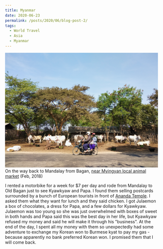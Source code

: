 ```yaml
---
title: Myanmar
date: 2020-06-23
permalink: /posts/2020/06/blog-post-2/
tags:
  - World Travel
  - Asia
  - Myanmar
---
```


![](/photograph/myanmar.bagan1.png)
On the way back to Mandalay from Bagan, [near Myingyan local animal market](https://goo.gl/maps/QLafEiSzY5xecfb16) (Feb, 2018)

I rented a motorbike for a week for $7 per day and rode from Mandalay to Old Bagan just to see Kyawkyaw and Papa. I found them selling postcards surrounded by a bunch of European tourists in front of [Ananda Temple](https://goo.gl/maps/dRcwnKJy7Q9Fg9kG7). I asked them what they want for lunch and they said chicken. I got Julaemon a box of chocolates, a dress for Papa, and a few dollars for Kyawkyaw. Julaemon was too young so she was just overwhelmed with boxes of sweet in both hands and Papa said this was the best day in her life, but Kyawkyaw refused my money and said he will make it through his "business". At the end of the day, I spent all my money with them so unexpectedly had some adventure to exchange my Korean won to Burmese kyat to pay my gas - because apparently no bank preferred Korean won. I promised them that I will come back. 
